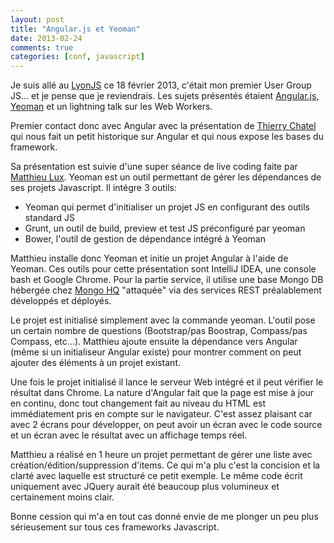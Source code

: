```yaml
---
layout: post
title: "Angular.js et Yeoman"
date: 2013-02-24
comments: true
categories: [conf, javascript]
---
```


Je suis allé au [LyonJS](http://lyonjs.org/) ce 18 février 2013, c'était mon premier User Group JS... et je pense que je reviendrais. Les sujets présentés étaient [Angular.js](http://angularjs.org/), [Yeoman](http://yeoman.io/) et un lightning talk sur les Web Workers.

Premier contact donc avec Angular avec la présentation de [Thierry Chatel](https://twitter.com/ThierryChatel) qui nous fait un petit historique sur Angular et qui nous expose les bases du framework.

Sa présentation est suivie d'une super séance de live coding faite par [Matthieu Lux](https://twitter.com/Swiip). Yeoman est un outil permettant de gérer les dépendances de ses projets Javascript. Il intégre 3 outils:

* Yeoman qui permet d'initialiser un projet JS en configurant des outils standard JS
* Grunt, un outil de build, preview et test JS préconfiguré par yeoman
* Bower, l'outil de gestion de dépendance intégré à Yeoman

Matthieu installe donc Yeoman et initie un projet Angular à l'aide de Yeoman. Ces outils pour cette présentation sont IntelliJ IDEA, une console bash et Google Chrome. Pour la partie service, il utilise une base Mongo DB hébergée chez [Mongo HQ](https://www.mongohq.com/) "attaquée" via des services REST préalablement développés et déployés.
 
Le projet est initialisé simplement avec la commande yeoman. L'outil pose un certain nombre de questions (Bootstrap/pas Boostrap, Compass/pas Compass, etc...). Matthieu ajoute ensuite la dépendance vers Angular (même si un initialiseur Angular existe) pour montrer comment on peut ajouter des éléments à un projet existant.
 
Une fois le projet initialisé il lance le serveur Web intégré et il peut vérifier le résultat dans Chrome. La nature d'Angular fait que la page est mise à jour en continu, donc tout changement fait au niveau du HTML est immédiatement pris en compte sur le navigateur. C'est assez plaisant car avec 2 écrans pour développer, on peut avoir un écran avec le code source et un écran avec le résultat avec un affichage temps réel.
 
Matthieu a réalisé en 1 heure un projet permettant de gérer une liste avec création/édition/suppression d'items. Ce qui m'a plu c'est la concision et la clarté avec laquelle est structuré ce petit exemple. Le même code écrit uniquement avec JQuery aurait été beaucoup plus volumineux et certainement moins clair.

Bonne cession qui m'a en tout cas donné envie de me plonger un peu plus sérieusement sur tous ces frameworks Javascript.
